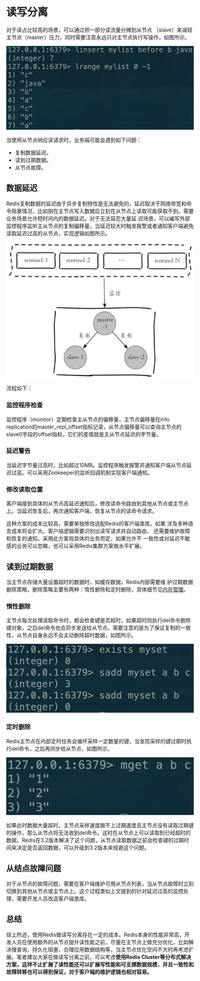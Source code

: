 # 读写分离

对于读占比较高的场景，可以通过把一部分读流量分摊到从节点 （slave）来减轻主节点（master）压力，同时需要注意永远只对主节点执行写操作，如图所示。

![](../../.gitbook/assets/image%20%2862%29.png)

当使用从节点响应读请求时，业务端可能会遇到如下问题： 

* 复制数据延迟。 
* 读到过期数据。 
* 从节点故障。

## 数据延迟

Redis复制数据的延迟由于异步复制特性是无法避免的，延迟取决于网络带宽和命令阻塞情况，比如刚在主节点写入数据后立刻在从节点上读取可能获取不到。需要业务场景允许短时间内的数据延迟。对于无法容忍大量延 迟场景，可以编写外部监控程序监听主从节点的复制偏移量，当延迟较大时触发报警或者通知客户端避免读取延迟过高的从节点，实现逻辑如图所示。

![](../../.gitbook/assets/image%20%28128%29.png)

流程如下：

### 监控程序检查

监控程序（monitor）定期检查主从节点的偏移量，主节点偏移量在info replication的master\_repl\_offset指标记录，从节点偏移量可以查询主节点的slave0字段的offset指标，它们的差值就是主从节点延迟的字节量。

### 延迟警告

当延迟字节量过高时，比如超过10MB。监控程序触发报警并通知客户端从节点延迟过高。可以采用Zookeeper的监听回调机制实现客户端通知。

### 修改读取位置

客户端接到具体的从节点高延迟通知后，修改读命令路由到其他从节点或主节点上。当延迟恢复后，再次通知客户端，恢复从节点的读命令请求。

这种方案的成本比较高，需要单独修改适配Redis的客户端类库。如果 涉及多种语言成本将会扩大。客户端逻辑需要识别出读写请求并自动路由， 还需要维护故障和恢复的通知。采用此方案视具体的业务而定，如果允许不 一致性或对延迟不敏感的业务可以忽略，也可以采用Redis集群方案做水平扩展。

## 读到过期数据

当主节点存储大量设置超时的数据时，如缓存数据，Redis内部需要维 护过期数据删除策略，删除策略主要有两种：惰性删除和定时删除，具体细节见[内存管理](../../nei-cun/li-jie-nei-cun.md)。

### 惰性删除

主节点每次处理读取命令时，都会检查键是否超时，如果超时则执行del命令删除键对象，之后del命令也会异步发送给从节点。需要注意的是为了保证复制的一致性，从节点自身永远不会主动删除超时数据，如图所示。

![](../../.gitbook/assets/image%20%2838%29.png)

### 定时删除

Redis主节点在内部定时任务会循环采样一定数量的键，当发现采样的键过期时执行del命令，之后再同步给从节点，如图所示。

![](../../.gitbook/assets/image%20%288%29.png)

如果此时数据大量超时，主节点采样速度跟不上过期速度且主节点没有读取过期键的操作，那么从节点将无法收到del命令。这时在从节点上可以读取到已经超时的数据。Redis在3.2版本解决了这个问题，从节点读取数据之前会检查键的过期时间来决定是否返回数据，可以升级到3.2版本来规避这个问题。

##  从结点故障问题

对于从节点的故障问题，需要在客户端维护可用从节点列表，当从节点故障时立刻切换到其他从节点或主节点上。这个过程类似上文提到的针对延迟过高的监控处理，需要开发人员改造客户端类库。

## 总结

综上所述，使用Redis做读写分离存在一定的成本。Redis本身的性能非常高，开发人员在使用额外的从节点提升读性能之前，尽量在主节点上做充分优化，比如解决慢查询，持久化阻塞，合理应用数据结构等，当主节点优化空间不大时再考虑扩展。笔者建议大家在做读写分离之前，可以考虑**使用Redis Cluster等分布式解决方案，这样不止扩展了读性能还可以扩展写性能和可支撑数据规模，并且一致性和故障转移也可以得到保证，对于客户端的维护逻辑也相对容易。**

